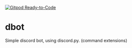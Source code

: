 [![Gitpod Ready-to-Code](https://img.shields.io/badge/Gitpod-Ready--to--Code-blue?logo=gitpod)](https://gitpod.io/#https://github.com/kcomain/dbot) 


# dbot

Simple discord bot, using discord.py.
(command extensions)
